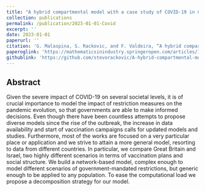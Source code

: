```yaml
---
title: "A hybrid compartmental model with a case study of COVID-19 in Great Britain and Israel"
collection: publications
permalink: /publication/2023-01-01-Covid
excerpt: ''
date: 2023-01-01
paperurl: ''
citation: 'G. Malaspina, S. Rackovic, and F. Valdeira, “A hybrid compartmental model with a case study of COVID-19 in Great Britain and Israel,” Journal of Mathematics in Industry, vol. 13, 2023'
paperoglink: 'https://mathematicsinindustry.springeropen.com/articles/10.1186/s13362-022-00130-1'
githublink: 'https://github.com/stevorackovic/A-hybrid-compartmental-model-with-a-case-study-of-COVID19-in-Great-Britain-and-Israel'
---
```



Abstract 
--------

Given the severe impact of COVID-19 on several societal levels, it is of crucial importance to model the impact of restriction measures on the pandemic evolution, so that governments are able to make informed decisions. Even though there have been countless attempts to propose diverse models since the rise of the outbreak, the increase in data availability and start of vaccination campaigns calls for updated models and studies. Furthermore, most of the works are focused on a very particular place or application and we strive to attain a more general model, resorting to data from different countries. In particular, we compare Great Britain and Israel, two highly different scenarios in terms of vaccination plans and social structure. We build a network-based model, complex enough to model different scenarios of government-mandated restrictions, but generic enough to be applied to any population. To ease the computational load we propose a decomposition strategy for our model.


